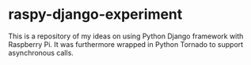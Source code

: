 # raspy-django-experiment
This is a repository of my ideas on using Python Django framework with Raspberry Pi.
It was furthermore wrapped in Python Tornado to support asynchronous calls.
